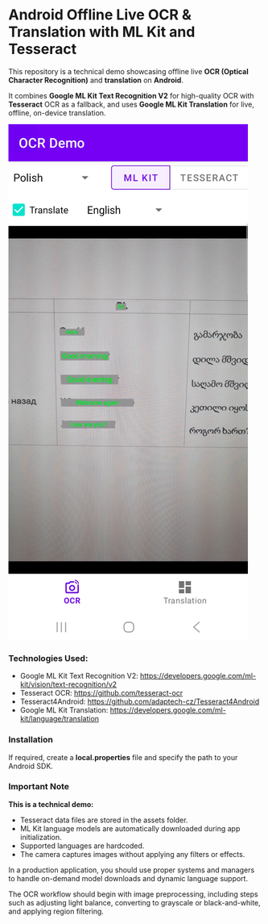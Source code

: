# Android Offline Live OCR &amp; Translation with ML Kit and Tesseract

This repository is a technical demo showcasing offline live **OCR (Optical Character Recognition)** and **translation** on **Android**.

It combines **Google ML Kit Text Recognition V2** for high-quality OCR with **Tesseract** OCR as a fallback, and uses **Google ML Kit Translation** for live, offline, on-device translation.

[![Watch the video](https://raw.githubusercontent.com/AndreiMaksimovich/android-live-ocr-and-translation--demo/main/video.jpg)](https://raw.githubusercontent.com/AndreiMaksimovich/android-live-ocr-and-translation--demo/main/video.mp4)

### Technologies Used:
* Google ML Kit Text Recognition V2: https://developers.google.com/ml-kit/vision/text-recognition/v2
* Tesseract OCR: https://github.com/tesseract-ocr
* Tesseract4Android: https://github.com/adaptech-cz/Tesseract4Android
* Google ML Kit Translation: https://developers.google.com/ml-kit/language/translation

### Installation
If required, create a **local.properties** file and specify the path to your Android SDK.

### Important Note
**This is a technical demo:**   
* Tesseract data files are stored in the assets folder.
* ML Kit language models are automatically downloaded during app initialization.
* Supported languages are hardcoded.
* The camera captures images without applying any filters or effects.

In a production application, you should use proper systems and managers to handle on-demand model downloads and dynamic language support.

The OCR workflow should begin with image preprocessing, including steps such as adjusting light balance, converting to grayscale or black-and-white, and applying region filtering.
